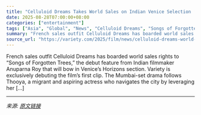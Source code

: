 ```yaml
---
title: "Celluloid Dreams Takes World Sales on Indian Venice Selection ‘Songs of Forgotten Trees,’ First Clip Unveiled (EXCLUSIVE)"
date: 2025-08-28T07:00:00+08:00
categories: ["entertainment"]
tags: ["Asia", "Global", "News", "Celluloid Dreams", "Songs of Forgotten Trees", "Venice Film Festival"]
summary: "French sales outfit Celluloid Dreams has boarded world sales rights to &#8220;Songs of Forgotten Trees,&#8221; the debut feature from Indian filmmaker Anuparna Roy that will bow in Venice&#8217;s Hori"
source_url: "https://variety.com/2025/film/news/celluloid-dreams-world-indian-venice-selection-songs-of-forgotten-trees-1236499857/"
---
```


French sales outfit Celluloid Dreams has boarded world sales rights to &#8220;Songs of Forgotten Trees,&#8221; the debut feature from Indian filmmaker Anuparna Roy that will bow in Venice&#8217;s Horizons section. Variety is exclusively debuting the film&#8217;s first clip. The Mumbai-set drama follows Thooya, a migrant and aspiring actress who navigates the city by leveraging her [&#8230;]

---

*来源: [原文链接](https://variety.com/2025/film/news/celluloid-dreams-world-indian-venice-selection-songs-of-forgotten-trees-1236499857/)*
